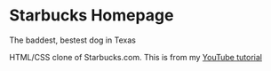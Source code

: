 # Starbucks Homepage 

The baddest, bestest dog in Texas

HTML/CSS clone of Starbucks.com. This is from my [YouTube tutorial](https://youtu.be/x_n2FGNsm0o)
